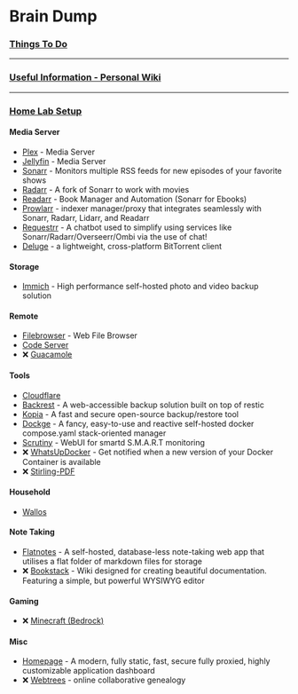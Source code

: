 #  Brain Dump

### [Things To Do](https://github.com/bearded-papa/Things-To-Do)
-----

### [Useful Information - Personal Wiki](https://github.com/bearded-papa/useful-information)
-----

### [Home Lab Setup](https://github.com/bearded-papa/homelab/)

#### Media Server
 - [Plex](https://github.com/bearded-papa/homelab/tree/main/plex/) - Media Server
 - [Jellyfin](https://github.com/bearded-papa/homelab/tree/main/jellyfin) - Media Server
 - [Sonarr](https://github.com/bearded-papa/homelab/tree/main/sonarr/) - Monitors multiple RSS feeds for new episodes of your favorite shows
 - [Radarr](https://github.com/bearded-papa/homelab/tree/main/radarr/) - A fork of Sonarr to work with movies
 - [Readarr](https://github.com/bearded-papa/homelab/tree/main/readarr) - Book Manager and Automation (Sonarr for Ebooks)
 - [Prowlarr](https://github.com/bearded-papa/homelab/tree/main/prowlarr/) - indexer manager/proxy that integrates seamlessly with Sonarr, Radarr, Lidarr, and Readarr
 - [Requestrr](https://github.com/bearded-papa/homelab/tree/main/requestrr/) - A chatbot used to simplify using services like Sonarr/Radarr/Overseerr/Ombi via the use of chat!
 - [Deluge](https://github.com/bearded-papa/homelab/tree/main/deluge/) - a lightweight, cross-platform BitTorrent client

#### Storage
 - [Immich](https://github.com/bearded-papa/homelab/tree/main/immich) - High performance self-hosted photo and video backup solution

#### Remote
- [Filebrowser](https://github.com/bearded-papa/homelab/tree/main/filebrowser/) - Web File Browser
- [Code Server](https://github.com/bearded-papa/homelab/tree/main/code-server)
- &#10060; [Guacamole](https://github.com/bearded-papa/homelab/tree/main/guacamole)

#### Tools
 - [Cloudflare](https://github.com/bearded-papa/homelab/tree/main/cloudflare/)
 - [Backrest](https://github.com/bearded-papa/homelab/tree/main/backrest) - A web-accessible backup solution built on top of restic
 - [Kopia](https://github.com/bearded-papa/homelab/tree/main/kopia) - A fast and secure open-source backup/restore tool
 - [Dockge](https://github.com/bearded-papa/homelab/tree/main/dockge/) - A fancy, easy-to-use and reactive self-hosted docker compose.yaml stack-oriented manager
 - [Scrutiny](https://github.com/bearded-papa/homelab/tree/main/scrutiny/) - WebUI for smartd S.M.A.R.T monitoring
 - &#10060; [WhatsUpDocker](https://github.com/bearded-papa/homelab/tree/main/whatsupdocker) - Get notified when a new version of your Docker Container is available
 - &#10060; [Stirling-PDF](https://github.com/bearded-papa/homelab/tree/main/stirling-pdf)

#### Household
- [Wallos](https://github.com/bearded-papa/homelab/tree/main/wallos)

#### Note Taking
 - [Flatnotes](https://github.com/bearded-papa/homelab/tree/main/flatnotes/) - A self-hosted, database-less note-taking web app that utilises a flat folder of markdown files for storage
 - &#10060; [Bookstack](https://github.com/bearded-papa/homelab/tree/main/bookstack) - Wiki designed for creating beautiful documentation. Featuring a simple, but powerful WYSIWYG editor

#### Gaming

 - &#10060; [Minecraft (Bedrock)](https://github.com/bearded-papa/homelab/tree/main/minecraft-bedrock/)

#### Misc
 - [Homepage](https://github.com/bearded-papa/homelab/tree/main/homepage/) - A modern, fully static, fast, secure fully proxied, highly customizable application dashboard
 - &#10060; [Webtrees](https://github.com/bearded-papa/homelab/tree/main/webtrees/) - online collaborative genealogy
